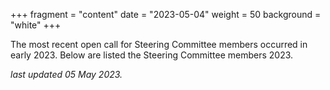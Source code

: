 +++
fragment = "content"
date = "2023-05-04"
weight = 50
background = "white"
+++

The most recent open call for Steering Committee members occurred in early 2023. Below are listed the Steering Committee members 2023.

_last updated 05 May 2023._
